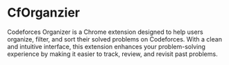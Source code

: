 # CfOrganzier
Codeforces Organizer is a Chrome extension designed to help users organize, filter, and sort their solved problems on Codeforces. With a clean and intuitive interface, this extension enhances your problem-solving experience by making it easier to track, review, and revisit past problems.
